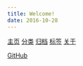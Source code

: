 ```yaml
---
title: Welcome!
date: 2016-10-28
---
```

<div id="zzsc" style="float:right"></div>

[主页](/)
[分类](/categories/)
[归档](/archives/)
[标签](/tag/)
[关于](/about/)

[GitHub](https://github.com/TinyMark)

<script src="https://cdn.bootcss.com/jquery/1.8.3/jquery.min.js"></script>
<script>
$(function () {
    $('#zzsc').html('<canvas id="canvas"></canvas>');
    var WINDOW_WIDTH = 335;
    var WINDOW_HEIGHT = 100;
    var RADIUS = 3; //球半径
    var NUMBER_GAP = 3; //数字之间的间隙
    var u = 0.75; //碰撞能量损耗系数
    var context; //Canvas绘制上下文
    var balls = []; //存储彩色的小球
    const colors = ["#33B5E5", "#0099CC", "#AA66CC", "#9933CC", "#99CC00", "#669900", "#FFBB33", "#FF8800", "#FF4444", "#CC0000"]; //彩色小球的颜色
    var currentNums = []; //屏幕显示的8个字符
    var digit =
        [
            [
                [0, 0, 1, 1, 1, 0, 0],
                [0, 1, 1, 0, 1, 1, 0],
                [1, 1, 0, 0, 0, 1, 1],
                [1, 1, 0, 0, 0, 1, 1],
                [1, 1, 0, 0, 0, 1, 1],
                [1, 1, 0, 0, 0, 1, 1],
                [1, 1, 0, 0, 0, 1, 1],
                [1, 1, 0, 0, 0, 1, 1],
                [0, 1, 1, 0, 1, 1, 0],
                [0, 0, 1, 1, 1, 0, 0]
            ],//0
            [
                [0, 0, 0, 1, 1, 0, 0],
                [0, 1, 1, 1, 1, 0, 0],
                [0, 0, 0, 1, 1, 0, 0],
                [0, 0, 0, 1, 1, 0, 0],
                [0, 0, 0, 1, 1, 0, 0],
                [0, 0, 0, 1, 1, 0, 0],
                [0, 0, 0, 1, 1, 0, 0],
                [0, 0, 0, 1, 1, 0, 0],
                [0, 0, 0, 1, 1, 0, 0],
                [1, 1, 1, 1, 1, 1, 1]
            ],//1
            [
                [0, 1, 1, 1, 1, 1, 0],
                [1, 1, 0, 0, 0, 1, 1],
                [0, 0, 0, 0, 0, 1, 1],
                [0, 0, 0, 0, 1, 1, 0],
                [0, 0, 0, 1, 1, 0, 0],
                [0, 0, 1, 1, 0, 0, 0],
                [0, 1, 1, 0, 0, 0, 0],
                [1, 1, 0, 0, 0, 0, 0],
                [1, 1, 0, 0, 0, 1, 1],
                [1, 1, 1, 1, 1, 1, 1]
            ],//2
            [
                [1, 1, 1, 1, 1, 1, 1],
                [0, 0, 0, 0, 0, 1, 1],
                [0, 0, 0, 0, 1, 1, 0],
                [0, 0, 0, 1, 1, 0, 0],
                [0, 0, 1, 1, 1, 0, 0],
                [0, 0, 0, 0, 1, 1, 0],
                [0, 0, 0, 0, 0, 1, 1],
                [0, 0, 0, 0, 0, 1, 1],
                [1, 1, 0, 0, 0, 1, 1],
                [0, 1, 1, 1, 1, 1, 0]
            ],//3
            [
                [0, 0, 0, 0, 1, 1, 0],
                [0, 0, 0, 1, 1, 1, 0],
                [0, 0, 1, 1, 1, 1, 0],
                [0, 1, 1, 0, 1, 1, 0],
                [1, 1, 0, 0, 1, 1, 0],
                [1, 1, 1, 1, 1, 1, 1],
                [0, 0, 0, 0, 1, 1, 0],
                [0, 0, 0, 0, 1, 1, 0],
                [0, 0, 0, 0, 1, 1, 0],
                [0, 0, 0, 1, 1, 1, 1]
            ],//4
            [
                [1, 1, 1, 1, 1, 1, 1],
                [1, 1, 0, 0, 0, 0, 0],
                [1, 1, 0, 0, 0, 0, 0],
                [1, 1, 1, 1, 1, 1, 0],
                [0, 0, 0, 0, 0, 1, 1],
                [0, 0, 0, 0, 0, 1, 1],
                [0, 0, 0, 0, 0, 1, 1],
                [0, 0, 0, 0, 0, 1, 1],
                [1, 1, 0, 0, 0, 1, 1],
                [0, 1, 1, 1, 1, 1, 0]
            ],//5
            [
                [0, 0, 0, 0, 1, 1, 0],
                [0, 0, 1, 1, 0, 0, 0],
                [0, 1, 1, 0, 0, 0, 0],
                [1, 1, 0, 0, 0, 0, 0],
                [1, 1, 0, 1, 1, 1, 0],
                [1, 1, 0, 0, 0, 1, 1],
                [1, 1, 0, 0, 0, 1, 1],
                [1, 1, 0, 0, 0, 1, 1],
                [1, 1, 0, 0, 0, 1, 1],
                [0, 1, 1, 1, 1, 1, 0]
            ],//6
            [
                [1, 1, 1, 1, 1, 1, 1],
                [1, 1, 0, 0, 0, 1, 1],
                [0, 0, 0, 0, 1, 1, 0],
                [0, 0, 0, 0, 1, 1, 0],
                [0, 0, 0, 1, 1, 0, 0],
                [0, 0, 0, 1, 1, 0, 0],
                [0, 0, 1, 1, 0, 0, 0],
                [0, 0, 1, 1, 0, 0, 0],
                [0, 0, 1, 1, 0, 0, 0],
                [0, 0, 1, 1, 0, 0, 0]
            ],//7
            [
                [0, 1, 1, 1, 1, 1, 0],
                [1, 1, 0, 0, 0, 1, 1],
                [1, 1, 0, 0, 0, 1, 1],
                [1, 1, 0, 0, 0, 1, 1],
                [0, 1, 1, 1, 1, 1, 0],
                [1, 1, 0, 0, 0, 1, 1],
                [1, 1, 0, 0, 0, 1, 1],
                [1, 1, 0, 0, 0, 1, 1],
                [1, 1, 0, 0, 0, 1, 1],
                [0, 1, 1, 1, 1, 1, 0]
            ],//8
            [
                [0, 1, 1, 1, 1, 1, 0],
                [1, 1, 0, 0, 0, 1, 1],
                [1, 1, 0, 0, 0, 1, 1],
                [1, 1, 0, 0, 0, 1, 1],
                [0, 1, 1, 1, 0, 1, 1],
                [0, 0, 0, 0, 0, 1, 1],
                [0, 0, 0, 0, 0, 1, 1],
                [0, 0, 0, 0, 1, 1, 0],
                [0, 0, 0, 1, 1, 0, 0],
                [0, 1, 1, 0, 0, 0, 0]
            ],//9
            [
                [0, 0, 0, 0],
                [0, 0, 0, 0],
                [0, 1, 1, 0],
                [0, 1, 1, 0],
                [0, 0, 0, 0],
                [0, 0, 0, 0],
                [0, 1, 1, 0],
                [0, 1, 1, 0],
                [0, 0, 0, 0],
                [0, 0, 0, 0]
            ]//:
        ];

    function drawDatetime(cxt) {
        var nums = [];

        context.fillStyle = "#005eac"
        var date = new Date();
        var offsetX = 15, offsetY = 25;
        var hours = date.getHours();
        var num1 = Math.floor(hours / 10);
        var num2 = hours % 10;
        nums.push({ num: num1 });
        nums.push({ num: num2 });
        nums.push({ num: 10 }); //冒号
        var minutes = date.getMinutes();
        var num1 = Math.floor(minutes / 10);
        var num2 = minutes % 10;
        nums.push({ num: num1 });
        nums.push({ num: num2 });
        nums.push({ num: 10 }); //冒号
        var seconds = date.getSeconds();
        var num1 = Math.floor(seconds / 10);
        var num2 = seconds % 10;
        nums.push({ num: num1 });
        nums.push({ num: num2 });

        for (var x = 0; x < nums.length; x++) {
            nums[x].offsetX = offsetX;
            offsetX = drawSingleNumber(offsetX, offsetY, nums[x].num, cxt);
            //两个数字连一块，应该间隔一些距离
            if (x < nums.length - 1) {
                if ((nums[x].num != 10) && (nums[x + 1].num != 10)) {
                    offsetX += NUMBER_GAP;
                }
            }
        }

        //说明这是初始化
        if (currentNums.length == 0) {
            currentNums = nums;
        } else {
            //进行比较
            for (var index = 0; index < currentNums.length; index++) {
                if (currentNums[index].num != nums[index].num) {
                    //不一样时，添加彩色小球
                    addBalls(nums[index]);
                    currentNums[index].num = nums[index].num;
                }
            }
        }
        renderBalls(cxt);
        updateBalls();

        return date;
    }

    function addBalls(item) {
        var num = item.num;
        var numMatrix = digit[num];
        for (var y = 0; y < numMatrix.length; y++) {
            for (var x = 0; x < numMatrix[y].length; x++) {
                if (numMatrix[y][x] == 1) {
                    var ball = {
                        offsetX: item.offsetX + RADIUS + RADIUS * 2 * x,
                        offsetY: 30 + RADIUS + RADIUS * 2 * y,
                        color: colors[Math.floor(Math.random() * colors.length)],
                        g: 1.5 + Math.random(),
                        vx: Math.pow(-1, Math.ceil(Math.random() * 10)) * 4 + Math.random(),
                        vy: -5
                    }
                    balls.push(ball);
                }
            }
        }
    }

    function renderBalls(cxt) {
        for (var index = 0; index < balls.length; index++) {
            cxt.beginPath();
            cxt.fillStyle = balls[index].color;
            cxt.arc(balls[index].offsetX, balls[index].offsetY, RADIUS, 0, 2 * Math.PI);
            cxt.fill();
        }
    }

    function updateBalls() {
        var i = 0;
        for (var index = 0; index < balls.length; index++) {
            var ball = balls[index];
            ball.offsetX += ball.vx;
            ball.offsetY += ball.vy;
            ball.vy += ball.g;
            if (ball.offsetY > (WINDOW_HEIGHT - RADIUS)) {
                ball.offsetY = WINDOW_HEIGHT - RADIUS;
                ball.vy = -ball.vy * u;
            }
            if (ball.offsetX > RADIUS && ball.offsetX < (WINDOW_WIDTH - RADIUS)) {

                balls[i] = balls[index];
                i++;
            }
        }
        //去除出边界的球
        for (; i < balls.length; i++) {
            balls.pop();
        }
    }
    function drawSingleNumber(offsetX, offsetY, num, cxt) {
        var numMatrix = digit[num];
        for (var y = 0; y < numMatrix.length; y++) {
            for (var x = 0; x < numMatrix[y].length; x++) {
                if (numMatrix[y][x] == 1) {
                    cxt.beginPath();
                    cxt.arc(offsetX + RADIUS + RADIUS * 2 * x, offsetY + RADIUS + RADIUS * 2 * y, RADIUS, 0, 2 * Math.PI);
                    cxt.fill();
                }
            }
        }
        cxt.beginPath();
        offsetX += numMatrix[0].length * RADIUS * 2;
        return offsetX;
    }

    var canvas = document.getElementById("canvas");
    canvas.width = WINDOW_WIDTH;
    canvas.height = WINDOW_HEIGHT;
    context = canvas.getContext("2d");

    //记录当前绘制的时刻
    var currentDate = new Date();

    setInterval(function () {
        //清空整个Canvas，重新绘制内容
        context.clearRect(0, 0, context.canvas.width, context.canvas.height);
        drawDatetime(context);
    }, 50)
});
</script>
